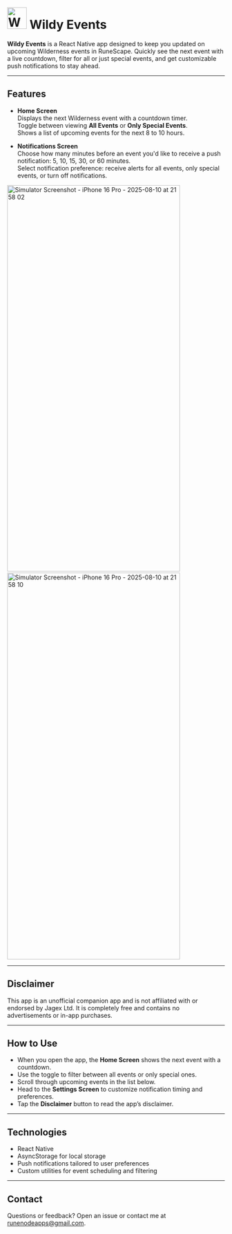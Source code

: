 # <img width="45" height="50" alt="WETicon" src="https://github.com/user-attachments/assets/46423ae4-c8f7-4a02-9976-57e0e6bafc17" /> Wildy Events

**Wildy Events** is a React Native app designed to keep you updated on upcoming Wilderness events in RuneScape. Quickly see the next event with a live countdown, filter for all or just special events, and get customizable push notifications to stay ahead.

---

## Features

- **Home Screen**  
  Displays the next Wilderness event with a countdown timer.  
  Toggle between viewing **All Events** or **Only Special Events**.  
  Shows a list of upcoming events for the next 8 to 10 hours.

- **Notifications Screen**  
  Choose how many minutes before an event you'd like to receive a push notification: 5, 10, 15, 30, or 60 minutes.  
  Select notification preference: receive alerts for all events, only special events, or turn off notifications.

<img width="400" height="895" alt="Simulator Screenshot - iPhone 16 Pro - 2025-08-10 at 21 58 02" src="https://github.com/user-attachments/assets/f39d7d68-eeda-4267-9d54-d49b52ec7ca1" />&nbsp;&nbsp;&nbsp;&nbsp;&nbsp;&nbsp;&nbsp;&nbsp;&nbsp;&nbsp;&nbsp;&nbsp;<img width="400" height="896" alt="Simulator Screenshot - iPhone 16 Pro - 2025-08-10 at 21 58 10" src="https://github.com/user-attachments/assets/3b6f8add-174b-4d76-b6f5-7e58331617f7" />


---

## Disclaimer

This app is an unofficial companion app and is not affiliated with or endorsed by Jagex Ltd. It is completely free and contains no advertisements or in-app purchases.

---

## How to Use

- When you open the app, the **Home Screen** shows the next event with a countdown.  
- Use the toggle to filter between all events or only special ones.  
- Scroll through upcoming events in the list below.  
- Head to the **Settings Screen** to customize notification timing and preferences.  
- Tap the **Disclaimer** button to read the app’s disclaimer.

---

## Technologies

- React Native  
- AsyncStorage for local storage  
- Push notifications tailored to user preferences  
- Custom utilities for event scheduling and filtering

---

## Contact

Questions or feedback? Open an issue or contact me at runenodeapps@gmail.com.
